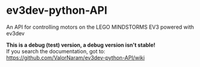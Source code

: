 # ev3dev-python-API
An API for controlling motors on the LEGO MINDSTORMS EV3 powered with ev3dev

**This is a debug (test) version, a debug version isn't stable!**<br>
If you search the documentation, got to:<br>
https://github.com/ValorNaram/ev3dev-python-API/wiki
